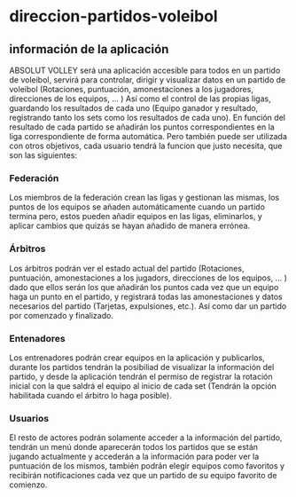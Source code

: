 # direccion-partidos-voleibol

## información de la aplicación

ABSOLUT VOLLEY será una aplicación accesible para todos en un partido de voleibol, servirá para controlar, dirigir y visualizar datos en un partido de voleibol (Rotaciones, puntuación, amonestaciones a los jugadores, direcciones de los equipos, ... ) Así como el control de las propias ligas, guardando los resultados de cada uno (Equipo ganador y resultado, registrando tanto los sets como los resultados de cada uno). En función del resultado de cada partido se añadirán los puntos correspondientes en la liga correspondiente de forma automática. Pero también puede ser utilizada con otros objetivos, cada usuario tendrá la funcion que justo necesita, que son las siguientes:

### Federación

Los miembros de la federación crean las ligas y gestionan las mismas, los puntos de los equipos se añaden automáticamente cuando un partido termina pero, estos pueden añadir equipos en las ligas, eliminarlos, y aplicar cambios que quizás se hayan añadido de manera errónea.


### Árbitros

Los árbitros podrán ver el estado actual del partido (Rotaciones, puntuación, amonestaciones a los jugadors, direcciones de los equipos, ... ) dado que ellos serán los que añadirán los puntos cada vez que un equipo haga un punto en el partido, y registrará todas las amonestaciones y datos necesarios del partido (Tarjetas, expulsiones, etc.). Así como dar un partido por comenzado y finalizado.


### Entenadores

Los entrenadores podrán crear equipos en la aplicación y publicarlos, durante los partidos tendrán la posibiliad de visualizar la información del partido, y desde la aplicación tendrán el permiso de registrar la rotación inicial con la que saldrá el equipo al inicio de cada set (Tendrán la opción habilitada cuando el árbitro lo haga posible).


### Usuarios

El resto de actores podrán solamente acceder a la información del partido, tendrán un menú donde aparecerán todos los partidos que se están jugando actualmente y accederán a la información para poder ver la puntuación de los mismos, también podrán elegir equipos como favoritos y recibirán notificaciones cada vez que un partido de su equipo favorito de comienzo.
